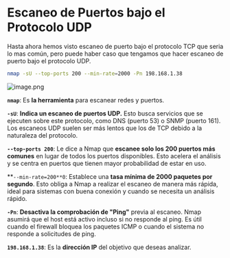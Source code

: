# Escaneo de Puertos bajo el Protocolo UDP

Hasta ahora hemos visto escaneo de puerto bajo el protocolo TCP que seria lo mas común, pero puede haber caso que tengamos que hacer escaneo de puerto bajo el protocolo UDP.

```bash
nmap -sU --top-ports 200 --min-rate=2000 -Pn 198.168.1.38 
```

![image.png](image%2022.png)

<aside>

**`nmap`**: Es **la herramienta** para escanear redes y puertos.

**`-sU`**: **Indica un escaneo de puertos UDP.** Esto busca servicios que se ejecuten sobre este protocolo, como DNS (puerto 53) o SNMP (puerto 161). Los escaneos UDP suelen ser más lentos que los de TCP debido a la naturaleza del protocolo.

**`--top-ports 200`**: Le dice a Nmap que **escanee solo los 200 puertos más comunes** en lugar de todos los puertos disponibles. Esto acelera el análisis y se centra en puertos que tienen mayor probabilidad de estar en uso.

**`--min-rate=200**0`: Establece una **tasa mínima de 2000 paquetes por segundo**. Esto obliga a Nmap a realizar el escaneo de manera más rápida, ideal para sistemas con buena conexión y cuando se necesita un análisis rápido.

**`-Pn`**: **Desactiva la comprobación de "Ping"** previa al escaneo. Nmap asumirá que el host está activo incluso si no responde al ping. Es útil cuando el firewall bloquea los paquetes ICMP o cuando el sistema no responde a solicitudes de ping.

**`198.168.1.38`**: Es la **dirección IP** del objetivo que deseas analizar.

</aside>